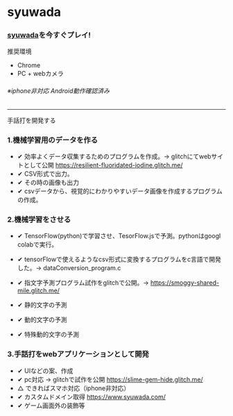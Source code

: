# syuwada 

### [syuwada](https://www.syuwada.com/)を今すぐプレイ!
推奨環境
- Chrome
- PC + webカメラ

###### ※iphone非対応 Android動作確認済み

---------------------
手話打を開発する

### 1.機械学習用のデータを作る
  - ✔ 効率よくデータ収集するためのプログラムを作成。→ glitchにてwebサイトとして公開 https://resilient-fluoridated-iodine.glitch.me/
  - ✔ CSV形式で出力。
  - ✔ その時の画像も出力
  - ✔ csvデータから、視覚的にわかりやすいデータ画像を作成するプログラムの作成。


### 2.機械学習をさせる
  - ✔ TensorFlow(python)で学習させ、TesorFlow.jsで予測。pythonはgoogl colabで実行。
  - ✔ tensorFlowで使えるようなcsv形式に変換するプログラムをc言語で開発した。→ dataConversion_program.c
  - ✔ 指文字予測プログラム試作をglitchで公開。→ https://smoggy-shared-mile.glitch.me/

  - ✔ 静的文字の予測
  - ✔ 動的文字の予測
  - ✔ 特殊動的文字の予測
  
### 3.手話打をwebアプリケーションとして開発
  - ✔ UIなどの案、作成
  - ✔ pc対応 → glitchで試作を公開 https://slime-gem-hide.glitch.me/
  - △ できればスマホ対応（iphone非対応）
  - ✔ カスタムドメイン取得 https://www.syuwada.com/
  - ✔ ゲーム画面外の装飾等
